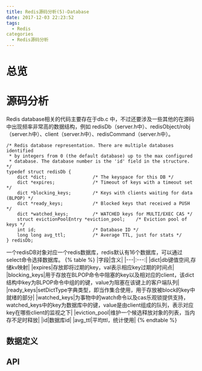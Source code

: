 ```yaml
---
title: Redis源码分析(5)-Database
date: 2017-12-03 22:23:52
tags:
  - Redis
categories
  - Redis源码分析
---
```

# 总览

# 源码分析
Redis database相关的代码主要存在于db.c 中，不过还要涉及一些其他的在源码中出现频率非常高的数据结构，例如 redisDb（server.h中）、redisObject/robj（server.h中）、client（server.h中）、redisCommand（server.h中）。  

```
/* Redis database representation. There are multiple databases identified
 * by integers from 0 (the default database) up to the max configured
 * database. The database number is the 'id' field in the structure. */
typedef struct redisDb {
    dict *dict;                 /* The keyspace for this DB */
    dict *expires;              /* Timeout of keys with a timeout set */
    dict *blocking_keys;        /* Keys with clients waiting for data (BLPOP) */
    dict *ready_keys;           /* Blocked keys that received a PUSH */
    dict *watched_keys;         /* WATCHED keys for MULTI/EXEC CAS */
    struct evictionPoolEntry *eviction_pool;    /* Eviction pool of keys */
    int id;                     /* Database ID */
    long long avg_ttl;          /* Average TTL, just for stats */
} redisDb;
```
一个redisDB对象对应一个redis数据库，redis默认有16个数据库，可以通过select命令选择数据库。
{% table %}
|字段|含义|
|---|:---:|
|dict|db键值空间,存储kv映射|
|expires|存放即将过期的key，val表示相应key过期的时间点|
|blocking_keys|用于存放在BLPOP命令中阻塞的key以及相对应的client，该dict结构中key为BLPOP命令中组的的键，value为阻塞在该键上的客户端队列|
|ready_keys|setDictType字典类型，即当作集合使用，用于存放被block的key中就绪的部分|
|watched_keys|为事物中的watch命令以及cas乐观锁提供支持，watched_keys中的key为数据库中的键，value是由client组成的队列，表示对应key在哪些client的监视之下|
|eviction_pool|维护一个候选释放对象的列表，当内存不足时释放|
|id|数据库id|
|avg_ttl|平均ttl，统计使用|
{% endtable %}
## 数据定义

## API